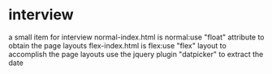 # interview
a small item for interview
normal-index.html is normal:use "float" attribute to obtain the page layouts
flex-index.html is flex:use "flex" layout to accomplish the page layouts
use the jquery plugin "datpicker" to extract the date
